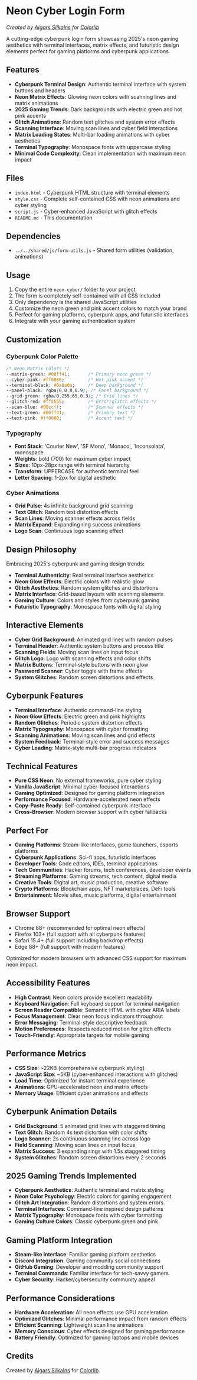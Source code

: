 # Neon Cyber Login Form

*Created by [Aigars Silkalns](https://github.com/puikinsh/) for [Colorlib](https://colorlib.com)*

A cutting-edge cyberpunk login form showcasing 2025's neon gaming aesthetics with terminal interfaces, matrix effects, and futuristic design elements perfect for gaming platforms and cyberpunk applications.

## Features

- **Cyberpunk Terminal Design**: Authentic terminal interface with system buttons and headers
- **Neon Matrix Effects**: Glowing neon colors with scanning lines and matrix animations
- **2025 Gaming Trends**: Dark backgrounds with electric green and hot pink accents
- **Glitch Animations**: Random text glitches and system error effects
- **Scanning Interface**: Moving scan lines and cyber field interactions
- **Matrix Loading States**: Multi-bar loading animations with cyber aesthetics
- **Terminal Typography**: Monospace fonts with uppercase styling
- **Minimal Code Complexity**: Clean implementation with maximum neon impact

## Files

- `index.html` - Cyberpunk HTML structure with terminal elements
- `style.css` - Complete self-contained CSS with neon animations and cyber styling
- `script.js` - Cyber-enhanced JavaScript with glitch effects
- `README.md` - This documentation

## Dependencies

- `../../shared/js/form-utils.js` - Shared form utilities (validation, animations)

## Usage

1. Copy the entire `neon-cyber/` folder to your project
2. The form is completely self-contained with all CSS included
3. Only dependency is the shared JavaScript utilities
4. Customize the neon green and pink accent colors to match your brand
5. Perfect for gaming platforms, cyberpunk apps, and futuristic interfaces
6. Integrate with your gaming authentication system

## Customization

### Cyberpunk Color Palette
```css
/* Neon Matrix Colors */
--matrix-green: #00ff41;       /* Primary neon green */
--cyber-pink: #ff0080;         /* Hot pink accent */
--terminal-black: #0a0a0a;     /* Deep background */
--panel-black: rgba(0,0,0,0.9); /* Panel background */
--grid-green: rgba(0,255,65,0.3); /* Grid lines */
--glitch-red: #ff5555;         /* Error/glitch effects */
--scan-blue: #00ccff;          /* Scanner effects */
--text-green: #00ff41;         /* Primary text */
--text-pink: #ff0080;          /* Accent text */
```

### Typography
- **Font Stack**: 'Courier New', 'SF Mono', 'Monaco', 'Inconsolata', monospace
- **Weights**: bold (700) for maximum cyber impact
- **Sizes**: 10px-28px range with terminal hierarchy
- **Transform**: UPPERCASE for authentic terminal feel
- **Letter Spacing**: 1-2px for digital aesthetic

### Cyber Animations
- **Grid Pulse**: 4s infinite background grid scanning
- **Text Glitch**: Random text distortion effects
- **Scan Lines**: Moving scanner effects across fields
- **Matrix Expand**: Expanding ring success animations
- **Logo Scan**: Continuous logo scanning effect

## Design Philosophy

Embracing 2025's cyberpunk and gaming design trends:
- **Terminal Authenticity**: Real terminal interface aesthetics
- **Neon Glow Effects**: Electric colors with realistic glow
- **Glitch Aesthetics**: Random system glitches and distortions
- **Matrix Interface**: Grid-based layouts with scanning elements
- **Gaming Culture**: Colors and styles from cyberpunk gaming
- **Futuristic Typography**: Monospace fonts with digital styling

## Interactive Elements

- **Cyber Grid Background**: Animated grid lines with random pulses
- **Terminal Header**: Authentic system buttons and process title
- **Scanning Fields**: Moving scan lines on input focus
- **Glitch Logo**: Logo with scanning effects and color shifts
- **Matrix Buttons**: Terminal-style buttons with neon glow
- **Password Scanner**: Cyber toggle with frame effects
- **System Glitches**: Random screen distortions and effects

## Cyberpunk Features

- **Terminal Interface**: Authentic command-line styling
- **Neon Glow Effects**: Electric green and pink highlights
- **Random Glitches**: Periodic system distortion effects
- **Matrix Typography**: Monospace with cyber formatting
- **Scanning Animations**: Moving scan lines and grid effects
- **System Feedback**: Terminal-style error and success messages
- **Cyber Loading**: Matrix-style multi-bar progress indicators

## Technical Features

- **Pure CSS Neon**: No external frameworks, pure cyber styling
- **Vanilla JavaScript**: Minimal cyber-focused interactions
- **Gaming Optimized**: Designed for gaming platform integration
- **Performance Focused**: Hardware-accelerated neon effects
- **Copy-Paste Ready**: Self-contained cyberpunk interface
- **Cross-Browser**: Modern browser support with cyber fallbacks

## Perfect For

- **Gaming Platforms**: Steam-like interfaces, game launchers, esports platforms
- **Cyberpunk Applications**: Sci-fi apps, futuristic interfaces
- **Developer Tools**: Code editors, IDEs, terminal applications
- **Tech Communities**: Hacker forums, tech conferences, developer events
- **Streaming Platforms**: Gaming streams, tech content, digital media
- **Creative Tools**: Digital art, music production, creative software
- **Crypto Platforms**: Blockchain apps, NFT marketplaces, DeFi tools
- **Entertainment**: Movie sites, music platforms, digital entertainment

## Browser Support

- Chrome 88+ (recommended for optimal neon effects)
- Firefox 103+ (full support with all cyberpunk features)
- Safari 15.4+ (full support including backdrop effects)
- Edge 88+ (full support with modern features)

Optimized for modern browsers with advanced CSS support for maximum neon impact.

## Accessibility Features

- **High Contrast**: Neon colors provide excellent readability
- **Keyboard Navigation**: Full keyboard support for terminal navigation
- **Screen Reader Compatible**: Semantic HTML with cyber ARIA labels
- **Focus Management**: Clear neon focus indicators throughout
- **Error Messaging**: Terminal-style descriptive feedback
- **Motion Preferences**: Respects reduced motion for glitch effects
- **Touch-Friendly**: Appropriate targets for mobile gaming

## Performance Metrics

- **CSS Size**: ~22KB (comprehensive cyberpunk styling)
- **JavaScript Size**: ~5KB (cyber-enhanced interactions with glitches)
- **Load Time**: Optimized for instant terminal experience
- **Animations**: GPU-accelerated neon and matrix effects
- **Memory Usage**: Efficient cyber animations and effects

## Cyberpunk Animation Details

- **Grid Background**: 5 animated grid lines with staggered timing
- **Text Glitch**: Random 4s text distortion with color shifts
- **Logo Scanner**: 2s continuous scanning line across logo
- **Field Scanning**: Moving scan lines on input focus
- **Matrix Success**: 3 expanding rings with 1.5s staggered timing
- **System Glitches**: Random screen distortions every 2 seconds

## 2025 Gaming Trends Implemented

- **Cyberpunk Aesthetics**: Authentic terminal and matrix styling
- **Neon Color Psychology**: Electric colors for gaming engagement
- **Glitch Art Integration**: Random distortions and system errors
- **Terminal Interfaces**: Command-line inspired design patterns
- **Matrix Typography**: Monospace fonts with cyber formatting
- **Gaming Culture Colors**: Classic cyberpunk green and pink

## Gaming Platform Integration

- **Steam-like Interface**: Familiar gaming platform aesthetics
- **Discord Integration**: Gaming community social connections
- **GitHub Gaming**: Developer and modding community support
- **Terminal Commands**: Familiar interface for tech-savvy gamers
- **Cyber Security**: Hacker/cybersecurity community appeal

## Performance Considerations

- **Hardware Acceleration**: All neon effects use GPU acceleration
- **Optimized Glitches**: Minimal performance impact from random effects
- **Efficient Scanning**: Lightweight scan line animations
- **Memory Conscious**: Cyber effects designed for gaming performance
- **Battery Friendly**: Optimized for gaming laptops and mobile devices

## Credits

Created by [Aigars Silkalns](https://github.com/puikinsh/) for [Colorlib](https://colorlib.com).